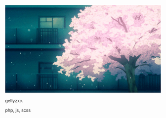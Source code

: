 <img src="https://github.com/gellyzxc/gellyzxc/raw/main/nature.gif" width="765px"/>


gellyzxc.

php, js, scss
